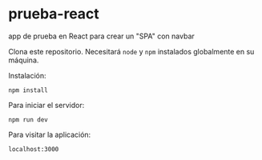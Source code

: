 # prueba-react
app de prueba en React para crear un "SPA" con navbar

Clona este repositorio. Necesitará `node` y `npm` instalados globalmente en su máquina.

Instalación:

`npm install`

Para iniciar el servidor:

`npm run dev`

Para visitar la aplicación:

`localhost:3000`
